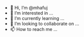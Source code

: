 - 👋 Hi, I’m @mhafuj
- 👀 I’m interested in ...
- 🌱 I’m currently learning ...
- 💞️ I’m looking to collaborate on ...
- 📫 How to reach me ...

<!---
mhafuj/mhafuj is a ✨ special ✨ repository because its `README.md` (this file) appears on your GitHub profile.
You can click the Preview link to take a look at your changes.
--->
